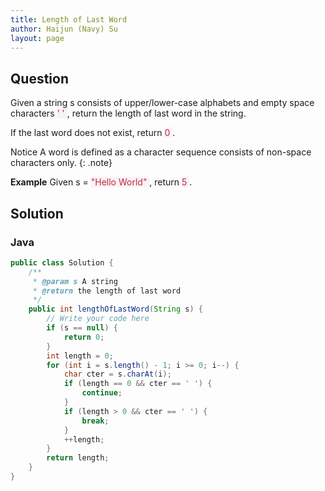 ```yaml
---
title: Length of Last Word
author: Haijun (Navy) Su
layout: page
---
```

## Question
Given a string s consists of upper/lower-case alphabets and empty space characters <font style="color: #C72541; background: #F9F2F4;">' ' </font>, return the length of last word in the string.

If the last word does not exist, return <font style="color: #C72541; background: #F9F2F4;">0 </font>.

<i class="fa fa-info-circle" aria-hidden="true"></i> Notice
A word is defined as a character sequence consists of non-space characters only.
{: .note}

**Example**
Given s = <font style="color: #C72541; background: #F9F2F4;">"Hello World" </font>, return <font style="color: #C72541; background: #F9F2F4;">5 </font>.

## Solution
### Java
~~~ java
public class Solution {
    /**
     * @param s A string
     * @return the length of last word
     */
    public int lengthOfLastWord(String s) {
        // Write your code here
        if (s == null) {
            return 0;
        }
        int length = 0;
        for (int i = s.length() - 1; i >= 0; i--) {
            char cter = s.charAt(i);
            if (length == 0 && cter == ' ') {
                continue;
            }
            if (length > 0 && cter == ' ') {
                break;
            }
            ++length;
        }
        return length;
    }
}
~~~
